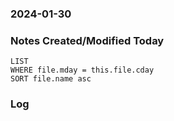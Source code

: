 ### 2024-01-30

### Notes Created/Modified Today
```dataview
LIST 
WHERE file.mday = this.file.cday
SORT file.name asc
```
### Log
